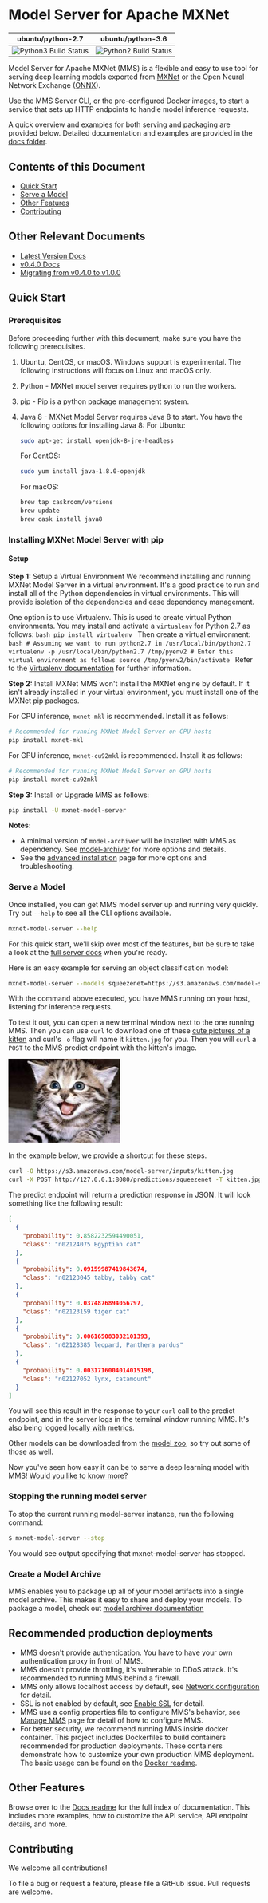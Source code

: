 Model Server for Apache MXNet
=======

| ubuntu/python-2.7 | ubuntu/python-3.6 |
|---------|---------|
| ![Python3 Build Status](https://codebuild.us-east-1.amazonaws.com/badges?uuid=eyJlbmNyeXB0ZWREYXRhIjoicGZ6dXFmMU54UGxDaGsxUDhXclJLcFpHTnFMNld6cW5POVpNclc4Vm9BUWJNamZKMGdzbk1lOU92Z0VWQVZJTThsRUttOW8rUzgxZ2F0Ull1U1VkSHo0PSIsIml2UGFyYW1ldGVyU3BlYyI6IkJJaFc1QTEwRGhwUXY1dDgiLCJtYXRlcmlhbFNldFNlcmlhbCI6MX0%3D&branch=master) | ![Python2 Build Status](https://codebuild.us-east-1.amazonaws.com/badges?uuid=eyJlbmNyeXB0ZWREYXRhIjoiYVdIajEwVW9uZ3cvWkZqaHlaRGNUU2M0clE2aUVjelJranJoYTI3S1lHT3R5THJXdklzejU2UVM5NWlUTWdwaVVJalRwYi9GTnJ1aUxiRXIvTGhuQ2g0PSIsIml2UGFyYW1ldGVyU3BlYyI6IjArcHVCaFgvR1pTN1JoSG4iLCJtYXRlcmlhbFNldFNlcmlhbCI6MX0%3D&branch=master) |

Model Server for Apache MXNet (MMS) is a flexible and easy to use tool for serving deep learning models exported from [MXNet](http://mxnet.io/) or the Open Neural Network Exchange ([ONNX](http://onnx.ai/)).


Use the MMS Server CLI, or the pre-configured Docker images, to start a service that sets up HTTP endpoints to handle model inference requests.

A quick overview and examples for both serving and packaging are provided below. Detailed documentation and examples are provided in the [docs folder](docs/README.md).

## Contents of this Document
* [Quick Start](#quick-start)
* [Serve a Model](#serve-a-model)
* [Other Features](#other-features)
* [Contributing](#contributing)

## Other Relevant Documents
* [Latest Version Docs](docs/README.md)
* [v0.4.0 Docs](https://github.com/awslabs/mxnet-model-server/blob/v0.4.0/docs/README.md)
* [Migrating from v0.4.0 to v1.0.0](docs/migration.md)

## Quick Start
### Prerequisites
Before proceeding further with this document, make sure you have the following prerequisites.
1. Ubuntu, CentOS, or macOS. Windows support is experimental. The following instructions will focus on Linux and macOS only.
1. Python     - MXNet model server requires python to run the workers.
1. pip        - Pip is a python package management system.
1. Java 8     - MXNet Model Server requires Java 8 to start. You have the following options for installing Java 8:
    For Ubuntu:
    ```bash
    sudo apt-get install openjdk-8-jre-headless
    ```

    For CentOS:
    ```bash
    sudo yum install java-1.8.0-openjdk
    ```

    For macOS:
    ```bash
    brew tap caskroom/versions
    brew update
    brew cask install java8
    ```

### Installing MXNet Model Server with pip

#### Setup

**Step 1:** Setup a Virtual Environment
We recommend installing and running MXNet Model Server in a virtual environment. It's a good practice to run and install all of the Python dependencies in virtual environments. This will provide isolation of the dependencies and ease dependency management.

One option is to use Virtualenv. This is used to create virtual Python environments. You may install and activate a `virtualenv` for Python 2.7 as follows:
    ```bash
    pip install virtualenv
    ```
    Then create a virtual environment:
    ```bash
    # Assuming we want to run python2.7 in /usr/local/bin/python2.7
    virtualenv -p /usr/local/bin/python2.7 /tmp/pyenv2
    # Enter this virtual environment as follows
    source /tmp/pyenv2/bin/activate
    ```
Refer to the [Virtualenv documentation](https://virtualenv.pypa.io/en/stable/) for further information.

**Step 2:** Install MXNet
MMS won't install the MXNet engine by default. If it isn't already installed in your virtual environment, you must install one of the MXNet pip packages.

For CPU inference, `mxnet-mkl` is recommended. Install it as follows:

```bash
# Recommended for running MXNet Model Server on CPU hosts
pip install mxnet-mkl
```

For GPU inference, `mxnet-cu92mkl` is recommended. Install it as follows:

```bash
# Recommended for running MXNet Model Server on GPU hosts
pip install mxnet-cu92mkl
```

**Step 3:** Install or Upgrade MMS as follows:

```bash
pip install -U mxnet-model-server
```

**Notes:**
* A minimal version of `model-archiver` will be installed with MMS as dependency. See [model-archiver](model-archiver/README.md) for more options and details.
* See the [advanced installation](docs/install.md) page for more options and troubleshooting.

### Serve a Model

Once installed, you can get MMS model server up and running very quickly. Try out `--help` to see all the CLI options available.

```bash
mxnet-model-server --help
```

For this quick start, we'll skip over most of the features, but be sure to take a look at the [full server docs](docs/server.md) when you're ready.

Here is an easy example for serving an object classification model:
```bash
mxnet-model-server --models squeezenet=https://s3.amazonaws.com/model-server/model_archive_1.0/squeezenet_v1.1.mar
```

With the command above executed, you have MMS running on your host, listening for inference requests.

To test it out, you can open a new terminal window next to the one running MMS. Then you can use `curl` to download one of these [cute pictures of a kitten](https://www.google.com/search?q=cute+kitten&tbm=isch&hl=en&cr=&safe=images) and curl's `-o` flag will name it `kitten.jpg` for you. Then you will `curl` a `POST` to the MMS predict endpoint with the kitten's image.

![kitten](docs/images/kitten_small.jpg)

In the example below, we provide a shortcut for these steps.

```bash
curl -O https://s3.amazonaws.com/model-server/inputs/kitten.jpg
curl -X POST http://127.0.0.1:8080/predictions/squeezenet -T kitten.jpg
```

The predict endpoint will return a prediction response in JSON. It will look something like the following result:

```json
[
  {
    "probability": 0.8582232594490051,
    "class": "n02124075 Egyptian cat"
  },
  {
    "probability": 0.09159987419843674,
    "class": "n02123045 tabby, tabby cat"
  },
  {
    "probability": 0.0374876894056797,
    "class": "n02123159 tiger cat"
  },
  {
    "probability": 0.006165083032101393,
    "class": "n02128385 leopard, Panthera pardus"
  },
  {
    "probability": 0.0031716004014015198,
    "class": "n02127052 lynx, catamount"
  }
]
```

You will see this result in the response to your `curl` call to the predict endpoint, and in the server logs in the terminal window running MMS. It's also being [logged locally with metrics](docs/metrics.md).

Other models can be downloaded from the [model zoo](docs/model_zoo.md), so try out some of those as well.

Now you've seen how easy it can be to serve a deep learning model with MMS! [Would you like to know more?](docs/server.md)

### Stopping the running model server
To stop the current running model-server instance, run the following command:
```bash
$ mxnet-model-server --stop
```
You would see output specifying that mxnet-model-server has stopped.

### Create a Model Archive

MMS enables you to package up all of your model artifacts into a single model archive. This makes it easy to share and deploy your models.
To package a model, check out [model archiver documentation](model-archiver/README.md)

## Recommended production deployments

* MMS doesn't provide authentication. You have to have your own authentication proxy in front of MMS.
* MMS doesn't provide throttling, it's vulnerable to DDoS attack. It's recommended to running MMS behind a firewall.
* MMS only allows localhost access by default, see [Network configuration](docs/configuration.md#configure-mms-listening-port) for detail.
* SSL is not enabled by default, see [Enable SSL](docs/configuration.md#enable-ssl) for detail.
* MMS use a config.properties file to configure MMS's behavior, see [Manage MMS](docs/configuration.md) page for detail of how to configure MMS.
* For better security, we recommend running MMS inside docker container. This project includes Dockerfiles to build containers recommended for production deployments. These containers demonstrate how to customize your own production MMS deployment. The basic usage can be found on the [Docker readme](docker/README.md).

## Other Features

Browse over to the [Docs readme](docs/README.md) for the full index of documentation. This includes more examples, how to customize the API service, API endpoint details, and more.

## Contributing

We welcome all contributions!

To file a bug or request a feature, please file a GitHub issue. Pull requests are welcome.
